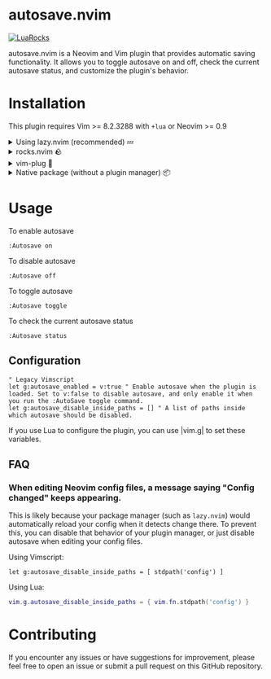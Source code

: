 # autosave.nvim

[![LuaRocks](https://img.shields.io/luarocks/v/brianhuster/autosave.nvim?logo=lua&color=purple)](https://luarocks.org/modules/brianhuster/autosave.nvim)

autosave.nvim is a Neovim and Vim plugin that provides automatic saving functionality. It allows you to toggle autosave on and off, check the current autosave status, and customize the plugin's behavior.

# Installation

This plugin requires Vim >= 8.2.3288 with `+lua` or Neovim >= 0.9

<details>
<summary>Using lazy.nvim (recommended) 💤</summary>

```lua
require("lazy").setup({
    {
        "brianhuster/autosave.nvim",
        event="InsertEnter",
        opts = {} -- Configuration here
    },
})
```

</details>

<details>
<summary>rocks.nvim 🪨</summary>

```vim
:Rocks install live-preview.nvim
```
</details>

<details>
<summary>vim-plug 🔌</summary>

```vim
Plug 'brianhuster/autosave.nvim' 
```

</details>

<details>
<summary>Native package (without a plugin manager) 📦</summary>

* Neovim

```sh
git clone --depth 1 https://github.com/brianhuster/live-preview.nvim ~/.local/share/nvim/site/pack/brianhuster/start/live-preview.nvim
```

* Vim

```sh
git clone --depth 1 https://github.com/brianhuster/live-preview.nvim ~/.vim/pack/brianhuster/start/live-preview.nvim
```
</details>

# Usage

To enable autosave
```vim
:Autosave on
```

To disable autosave
```vim
:Autosave off
```

To toggle autosave
```vim
:Autosave toggle
```

To check the current autosave status
```vim
:Autosave status
```

## Configuration

```vim
" Legacy Vimscript
let g:autosave_enabled = v:true " Enable autosave when the plugin is loaded. Set to v:false to disable autosave, and only enable it when you run the :AutoSave toggle command.
let g:autosave_disable_inside_paths = [] " A list of paths inside which autosave should be disabled. 
```
If you use Lua to configure the plugin, you can use |vim.g| to set these variables. 

## FAQ

### When editing Neovim config files, a message saying "Config changed" keeps appearing. 

This is likely because your package manager (such as `lazy.nvim`) would automatically reload your config when it detects change there. To prevent this, you can disable that behavior of your plugin manager, or just disable autosave when editing your config files.

Using Vimscript: 

```vim
let g:autosave_disable_inside_paths = [ stdpath('config') ]
```

Using Lua:

```lua
vim.g.autosave_disable_inside_paths = { vim.fn.stdpath('config') }
```

# Contributing

If you encounter any issues or have suggestions for improvement, please feel free to open an issue or submit a pull request on this GitHub repository. 
